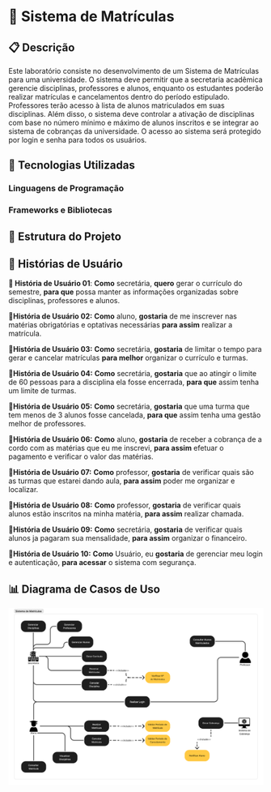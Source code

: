 # 📌 Sistema de Matrículas

## 📋 Descrição
Este laboratório consiste no desenvolvimento de um Sistema de Matrículas para uma universidade.
O sistema deve permitir que a secretaria acadêmica gerencie disciplinas, professores e alunos, enquanto os estudantes poderão realizar matrículas e cancelamentos dentro do período estipulado.
Professores terão acesso à lista de alunos matriculados em suas disciplinas.
Além disso, o sistema deve controlar a ativação de disciplinas com base no número mínimo e máximo de alunos inscritos e se integrar ao sistema de cobranças da universidade.
O acesso ao sistema será protegido por login e senha para todos os usuários.

## 🚀 Tecnologias Utilizadas
### Linguagens de Programação

### Frameworks e Bibliotecas

## 📂 Estrutura do Projeto

## 📖 Histórias de Usuário
**📌 História de Usuário 01**:
**Como** secretária, **quero** gerar o currículo do semestre, **para que** possa manter as informações organizadas sobre disciplinas, professores e alunos.

**📌História de Usuário 02:**
**Como** aluno, **gostaria** de me inscrever nas matérias obrigatórias e optativas necessárias **para assim** realizar a matrícula.

**📌História de Usuário 03:**
**Como** secretária, **gostaria** de limitar o tempo para gerar e cancelar matrículas **para melhor** organizar o currículo e turmas.

**📌História de Usuário 04:**
**Como** secretária, **gostaria** que ao atingir o limite de 60 pessoas para a disciplina ela fosse encerrada, **para que** assim tenha um limite de turmas.

**📌História de Usuário 05:**
**Como** secretária, **gostaria** que uma turma que tem menos de 3 alunos fosse cancelada, **para que** assim tenha uma gestão melhor de professores.

**📌História de Usuário 06:**
**Como** aluno, **gostaria** de receber a cobrança de a cordo com as matérias que eu me inscrevi, **para assim** efetuar o pagamento e verificar o valor das matérias.

**📌História de Usuário 07:**
**Como** professor, **gostaria** de verificar quais são as turmas que estarei dando aula, **para assim** poder me organizar e localizar.

**📌História de Usuário 08:**
**Como** professor, **gostaria** de verificar quais alunos estão inscritos na minha matéria, **para assim** realizar chamada.

**📌História de Usuário 09:**
**Como** secretária, **gostaria** de verificar quais alunos ja pagaram sua mensalidade, **para assim** organizar o financeiro.

**📌História de Usuário 10:**
**Como** Usuário, eu **gostaria** de gerenciar meu login e autenticação, **para acessar** o sistema com segurança.

## 📊 Diagrama de Casos de Uso
![Diagrama de Casos de Uso](./Docs/LAB01-Diagrama-Casos-de-Uso.png)
